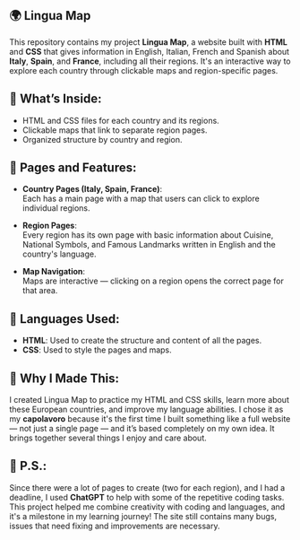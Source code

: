 ## 🌍 Lingua Map  
This repository contains my project **Lingua Map**, a website built with **HTML** and **CSS** that gives information in English, Italian, French and Spanish about **Italy**, **Spain**, and **France**, including all their regions. It's an interactive way to explore each country through clickable maps and region-specific pages.

## 📂 What’s Inside:
  - HTML and CSS files for each country and its regions.
  - Clickable maps that link to separate region pages.
  - Organized structure by country and region.

## 📝 Pages and Features:
  - **Country Pages (Italy, Spain, France)**:  
    Each has a main page with a map that users can click to explore individual regions.

  - **Region Pages**:  
    Every region has its own page with basic information about Cuisine, National Symbols, and Famous Landmarks written in English and the country's language.

  - **Map Navigation**:  
    Maps are interactive — clicking on a region opens the correct page for that area.

## 🎨 Languages Used:
  - **HTML**: Used to create the structure and content of all the pages.
  - **CSS**: Used to style the pages and maps.

## 🎯 Why I Made This:
I created Lingua Map to practice my HTML and CSS skills, learn more about these European countries, and improve my language abilities. I chose it as my **capolavoro** because it's the first time I built something like a full website — not just a single page — and it’s based completely on my own idea. It brings together several things I enjoy and care about.

## 📝 P.S.:
Since there were a lot of pages to create (two for each region), and I had a deadline, I used **ChatGPT** to help with some of the repetitive coding tasks. This project helped me combine creativity with coding and languages, and it's a milestone in my learning journey!
The site still contains many bugs, issues that need fixing and improvements are necessary.
